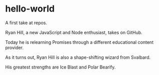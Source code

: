 # hello-world
A first take at repos. 


Ryan Hill, a new JavaScript and Node enthusiast, takes on GitHub.

Today he is relearning Promises through a different educational content provider. 

As it turns out, Ryan Hill is also a shape-shifting wizard from Svalbard. 

His greatest strengths are Ice Blast and Polar Bearify. 

